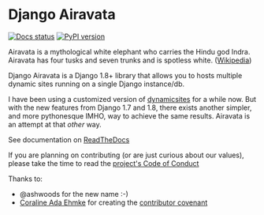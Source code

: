 # Django Airavata

[![Docs status](https://readthedocs.org/projects/django-polla/badge/?version=latest)](https://readthedocs.org/projects/django-polla/badge/?version=latest)
[![PyPI version](https://badge.fury.io/py/airavata.svg)](https://badge.fury.io/py/airavata)


Airavata is a mythological white elephant who carries the Hindu god Indra.
Airavata has four tusks and seven trunks and is spotless white.
([Wikipedia](https://en.wikipedia.org/wiki/Airavata))

Django Airavata is a Django 1.8+ library that allows you to hosts multiple
dynamic sites running on a single Django instance/db.

I have been using a customized version of
[dynamicsites](https://bitbucket.org/uysrc/django-dynamicsites/overview) for a
while now. But with the new features from Django 1.7 and 1.8, there exists
another simpler, and more pythonesque IMHO, way to achieve the same results.
Airavata is an attempt at that *other* way.


See documentation on [ReadTheDocs](http://django-polla.readthedocs.org/en/latest/)

If you are planning on contributing (or are just curious about our values),
please take the time to read the [project's Code of Conduct](COC.md)


Thanks to:

- @ashwoods for the new name :-)
- [Coraline Ada Ehmke](http://where.coraline.codes/) for creating the
  [contributor covenant](http://contributor-covenant.org/)

